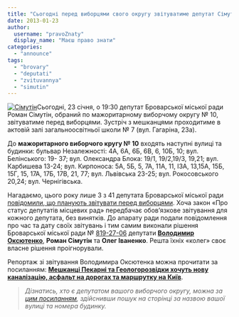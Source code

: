 ```yaml
---
title: "Сьогодні перед виборцями свого округу звітуватиме депутат Сімутін"
date: 2013-01-23
author: 
  username: "pravoZnaty"
  display_name: "Маєш право знати"
categories: 
  - "announce"
tags: 
  - "brovary"
  - "deputati"
  - "zvituvannya"
  - "simutin"
---
```


[![Сімутін](https://mpz.brovary.org/wp-content/uploads/2013/01/Simutin.jpg)](https://mpz.brovary.org/wp-content/uploads/2013/01/Simutin.jpg)Сьогодні, 23 січня, о 19:30 депутат Броварської міської ради Роман Сімутін, обраний по мажоритарному виборчому округу № 10, звітуватиме перед виборцями. Зустріч з мешканцями проходитиме в актовій залі загальноосвітньої школи № 7 (вул. Гагаріна, 23а).

До **мажоритарного **виборчого** кругу № 10** входять наступні вулиці та будинки: бульвар Незалежності: 4А, 6А, 6Б, 6В, 6, 10Б, 10; вул. Белінського: 19- 37; вул. Олександра Блока: 19/1, 19/2,19/3, 19,21; вул. Карбишева 13-24; вул. Кирпоноса: 5А, 5Б, 5, 7А, 11А, 11, ІЗА, 13,15А, 15Б, 15Г, 15, 17А, 17Б, 17В, 21, 77; вул. Львівська 23-25; вул. Рокосовського 20,24; вул. Чернігівська.

Нагадаємо, цього року лише 3 з 41 депутата Броварської міської ради [повідомили, що планують звітувати перед виборцями](https://mpz.brovary.org/zvituvati-pered-vibortsyami-za-drugiy-rik-roboti-planuye-lishe-3-deputati-miskradi/). Хоча закон «Про статус депутатів місцевих рад» передбачає обов’язкове звітування для кожного депутата, без винятків. До апарату ради подали повідомлення про час та дату своїх звітувань і тим самим виконали рішення Броварської міської ради № [819-27-06](http://docs.pravo-znaty.org.ua/p6418/20.12.2012/819-27-06) депутати [**Володимир Оксютенко**](https://mpz.brovary.org/sogodni-deputat-oksyutenko-zvituvatime-pered-vibortsyami-svogo-okrugu/), **Роман Сімутін** та **Олег Іваненко**. Решта їхніх «колег» своє власне рішення проігнорували.

Репортаж зі звітування Володимира Оксютенка можна прочитати за посиланням: [**Мешканці Пекарні та Геологорозвідки хочуть нову каналізацію, асфальт на дорогах та маршрутку на Київ**](https://mpz.brovary.org/meshkantsi-pekarni-ta-geologorozvidki-hochut-novu-kanalizatsiyu-asfalt-na-dorogah-ta-marshrutku-na-kiyiv/).

> _Дізнатись, хто є депутатом вашого виборчого округу, можна за [цим посиланням](https://mpz.brovary.org/brovarski-deputati-planuyut-vidzvituvati-pered-vibortsyami-na-novorichni-svyata/), здійснивши пошук на сторінці за назвою вашої вулиці та номера будинку._
